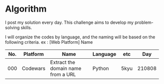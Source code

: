 # Algorithm

I post my solution every day. This challenge aims to develop my problem-solving skills.

I will organize the codes by language, and the naming will be based on the following criteria.
ex : [Web Platform] Name

|No.|Platform|Name|Language|etc|Day|
|---|---|---|---|---|---|
|000|Codewars|Extract the domain name from a URL|Python|5kyu|210808|
